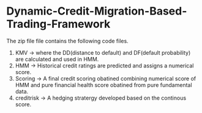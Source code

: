 # Dynamic-Credit-Migration-Based-Trading-Framework

The zip file file contains the following code files.
1) KMV -> where the DD(distance to default) and DF(default probability) are calculated and used in HMM.
2) HMM -> Historical credit ratings are predicted and assigns a numerical score.
3) Scoring -> A final credit scoring obatined combining numerical score of HMM and pure financial health score obatined from pure fundamental data.
4) creditrisk -> A hedging stratergy developed based on the continous score.
